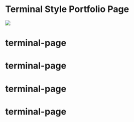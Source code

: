 # Terminal Style Portfolio Page

![](https://user-images.githubusercontent.com/51919658/86963051-477f2400-c13a-11ea-9d34-22885d426c10.gif)

# terminal-page
# terminal-page
# terminal-page
# terminal-page

